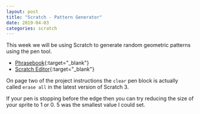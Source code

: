 ```yaml
---
layout: post
title: "Scratch - Pattern Generator"
date: 2019-04-03
categories: scratch
---
```

This week we will be using Scratch to generate random geometric patterns using the pen tool.

- [Phrasebook](https://projects.raspberrypi.org/en/projects/cd-intermediate-scratch-sushi){:target="_blank"}
- [Scratch Editor](https://scratch.mit.edu/projects/editor/){:target="_blank"}

On page two of the project instructions the `clear` pen block is actually called `erase all` in the latest version of Scratch 3.

If your pen is stopping before the edge then you can try reducing the size of your sprite to 1 or 0. 5 was the smallest value I could set.
